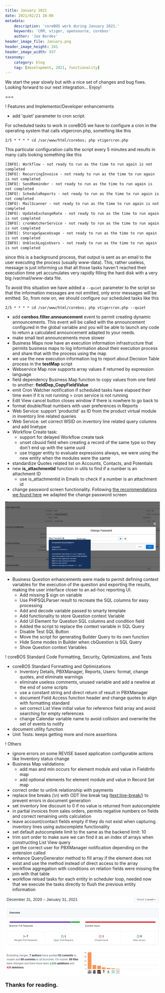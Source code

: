 ```yaml
---
title: January 2021
date: 2021/02/21 16:08
metadata:
    description: 'coreBOS work during January 2021.'
    keywords: 'CRM, vtiger, opensource, corebos'
    author: 'Joe Bordes'
header_image_file: January.png
header_image_height: 241
header_image_width: 937
taxonomy:
    category: blog
    tag: [development, 2021, functionality]
---
```


We start the year slowly but with a nice set of changes and bug fixes. Looking forward to our next integration...  Enjoy!

===

 ! Features and Implementor/Developer enhancements

- add 'quiet' parameter to cron script.

For scheduled tasks to work in coreBOS we have to configure a cron in the operating system that calls vtigercron.php, something like this

``` script
2/5 * * * * cd /var/www/html/corebos; php vtigercron.php
```

This particular configuration calls the script every 5 minutes and results in many calls looking something like this

``` script
[INFO]: Workflow - not ready to run as the time to run again is not completed
[INFO]: RecurringInvoice - not ready to run as the time to run again is not completed
[INFO]: SendReminder - not ready to run as the time to run again is not completed
[INFO]: ScheduleReports - not ready to run as the time to run again is not completed
[INFO]: MailScanner - not ready to run as the time to run again is not completed
[INFO]: UpdateExchangeRate - not ready to run as the time to run again is not completed
[INFO]: cronWatcherService - not ready to run as the time to run again is not completed
[INFO]: StorageSpaceUsage - not ready to run as the time to run again is not completed
[INFO]: UnblockLoginUsers - not ready to run as the time to run again is not completed
```

since this is a background process, that output is sent as an email to the user executing the process (usually www-data). This, rather useless, message is just informing us that all those tasks haven't reached their execution time yet accumulates very rapidly filling the hard disk with a very big /var/mail/www-data file.

To avoid this situation we have added a `--quiet` parameter to the script so that the information messages are not emitted, only error messages will be emitted. So, from now on, we should configure our scheduled tasks like this

``` script
2/5 * * * * cd /var/www/html/corebos; php vtigercron.php --quiet
```

- add **corebos.filter.announcement** event to permit creating dynamic announcements. This event will be called with the announcement configured in the global variable and you will be able to launch any code to return a calculated announcement adapted to your needs.
- make small text announcements move slower
- Business Maps now have an execution information infrastructure that permits business maps to log information about their execution process and share that with the process using the map
- we use the new execution information log to report about Decision Table process in the **testMap** script
- Webservice Map now supports array values if returned by expression language
- field dependency Business Map function to copy values from one field to another: **fieldDep_CopyFieldValue**
- emit Cron Watcher notification if scheduled tasks have elapsed their time even if it is not running = cron service is not running
- Edit View cancel button closes window if there is nowhere to go back to
- format double/float numbers with user preferences in Reports
- Web Service: support 'productid' as ID from the product virtual module in inventory line related queries
- Web Service: set correct WSID on inventory line related query columns and add linetype
- Workflow Create task:
  - support for delayed Workflow create task
  - unset cbuuid field when creating a record of the same type so they don't end up with the same uuid
  - use trigger entity to evaluate expressions always, we were using the new entity when the modules were the same
- standardize Quotes related list on Accounts, Contacts, and Potentials
- new **is_attachmentid** function in utils to find if a number is an attachment ID
  - use is_attachmentid in Emails to check if a number is an attachment id
- change password screen functionality. Following [the recommendations we found here](https://cxl.com/blog/password-ux/) we adapted the change password screen

![change password functionality](ChangePassword.png)

- Business Question enhancements were made to permit defining context variables for the execution of the question and exporting the results, making the user interface closer to an ad-hoc reporting UI.
  - Add missing $ sign on variable
  - Use PHPSQLParser result to recreate the SQL columns for easy processing
  - Add and decode variable passed to smarty template
  - Add functionality to store Question context Variable
  - Add UI Element for Question SQL columns and condition field
  - Added the script to replace the context variable in SQL Query
  - Disable Test SQL Button
  - Move the script for generating Builder Query to its own function
  - Hide Some modes in Builder when cbQuestion is SQL Query
  - Show Question context Variables

<span></span>

 ! coreBOS Standard Code Formatting, Security, Optimizations, and Tests

- coreBOS Standard Formatting and Optimizations
  - Inventory Details, PBXManager, Reports, Users: format, change quotes, and eliminate warnings
  - eliminate useless comments, unused variable and add a newline at the end of some scripts
  - use a constant string and direct return of result in PBXManager
  - document Field Access function header and change quotes to align with formatting standard
  - set correct List View initial value for reference field array and avoid searching for empty references
  - change Calendar variable name to avoid collision and overwrite the set of events to notify
- document utility function
- Unit Tests: keeps getting more and more assertions

<span></span>

 ! Others

- ignore errors on some REVISE based application configurable actions like Inventory status change
- Business Map validations:
  - add max and min occurs for element module and value in FieldInfo map
  - add optional elements for element module and value in Record Set map
- correct order to unlink relationship with payments
- replace line breaks (\n) with ODT line break tag (<text:line-break/>) to prevent errors in document generation
- set inventory line discount to 0 if no value is returned from autocomplete
- in partial invoices from sales orders, permits negative numbers on fields and correct remaining units calculation
- leave account/contact fields empty if they do not exist when capturing inventory lines using autocomplete functionality
- set default autocomplete limit to the same as the backend limit: 10
- trim sort order to make sure we can find it as an index of arrays when constructing List View query
- get the correct user for PBXManager notification depending on the extension called
- enhance QueryGenerator method to fill array if the element does not exist and use the method instead of direct access to the array
- workflow aggregation with conditions on relation fields were missing the join with that table
- workflow reload tasks for each entity in scheduler loop, needed now that we execute the tasks directly to flush the previous entity information

<span></span>

![January Insights](corebosgithub2101.png)

**<span style="font-size:large">Thanks for reading.</span>**
